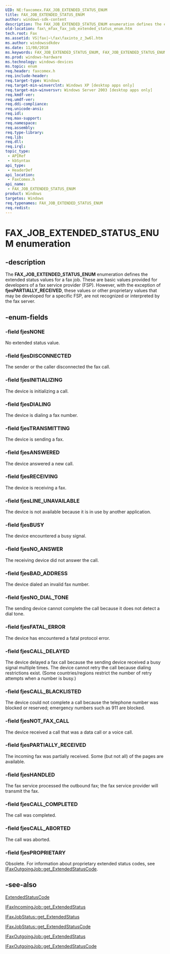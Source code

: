 ```yaml
---
UID: NE:faxcomex.FAX_JOB_EXTENDED_STATUS_ENUM
title: FAX_JOB_EXTENDED_STATUS_ENUM
author: windows-sdk-content
description: The FAX_JOB_EXTENDED_STATUS_ENUM enumeration defines the extended status values for a fax job.
old-location: fax\_mfax_fax_job_extended_status_enum.htm
tech.root: Fax
ms.assetid: VS|fax|~\fax\faxinto_z_3w6l.htm
ms.author: windowssdkdev
ms.date: 11/08/2018
ms.keywords: FAX_JOB_EXTENDED_STATUS_ENUM, FAX_JOB_EXTENDED_STATUS_ENUM enumeration [Fax Service], _mfax_fax_job_extended_status_enum, fax._mfax_fax_job_extended_status_enum, faxcomex/FAX_JOB_EXTENDED_STATUS_ENUM, faxcomex/fjesANSWERED, faxcomex/fjesBAD_ADDRESS, faxcomex/fjesBUSY, faxcomex/fjesCALL_ABORTED, faxcomex/fjesCALL_BLACKLISTED, faxcomex/fjesCALL_COMPLETED, faxcomex/fjesCALL_DELAYED, faxcomex/fjesDIALING, faxcomex/fjesDISCONNECTED, faxcomex/fjesFATAL_ERROR, faxcomex/fjesHANDLED, faxcomex/fjesINITIALIZING, faxcomex/fjesLINE_UNAVAILABLE, faxcomex/fjesNONE, faxcomex/fjesNOT_FAX_CALL, faxcomex/fjesNO_ANSWER, faxcomex/fjesNO_DIAL_TONE, faxcomex/fjesPARTIALLY_RECEIVED, faxcomex/fjesPROPRIETARY, faxcomex/fjesRECEIVING, faxcomex/fjesTRANSMITTING, fjesANSWERED, fjesBAD_ADDRESS, fjesBUSY, fjesCALL_ABORTED, fjesCALL_BLACKLISTED, fjesCALL_COMPLETED, fjesCALL_DELAYED, fjesDIALING, fjesDISCONNECTED, fjesFATAL_ERROR, fjesHANDLED, fjesINITIALIZING, fjesLINE_UNAVAILABLE, fjesNONE, fjesNOT_FAX_CALL, fjesNO_ANSWER, fjesNO_DIAL_TONE, fjesPARTIALLY_RECEIVED, fjesPROPRIETARY, fjesRECEIVING, fjesTRANSMITTING
ms.prod: windows-hardware
ms.technology: windows-devices
ms.topic: enum
req.header: faxcomex.h
req.include-header: 
req.target-type: Windows
req.target-min-winverclnt: Windows XP [desktop apps only]
req.target-min-winversvr: Windows Server 2003 [desktop apps only]
req.kmdf-ver: 
req.umdf-ver: 
req.ddi-compliance: 
req.unicode-ansi: 
req.idl: 
req.max-support: 
req.namespace: 
req.assembly: 
req.type-library: 
req.lib: 
req.dll: 
req.irql: 
topic_type:
 - APIRef
 - kbSyntax
api_type:
 - HeaderDef
api_location:
 - FaxComex.h
api_name:
 - FAX_JOB_EXTENDED_STATUS_ENUM
product: Windows
targetos: Windows
req.typenames: FAX_JOB_EXTENDED_STATUS_ENUM
req.redist: 
---
```


# FAX_JOB_EXTENDED_STATUS_ENUM enumeration


## -description


The <b>FAX_JOB_EXTENDED_STATUS_ENUM</b> enumeration defines the extended status values for a fax job. These are basic values provided for developers of a fax service provider (FSP). However, with the exception of <b><b>fjesPARTIALLY_RECEIVED</b></b>, these values or other proprietary values that may be developed for a specific FSP, are not recognized or interpreted by the fax server.


## -enum-fields




### -field fjesNONE

No extended status value.


### -field fjesDISCONNECTED

The sender or the caller disconnected the fax call.


### -field fjesINITIALIZING

The device is initializing a call.


### -field fjesDIALING

The device is dialing a fax number.


### -field fjesTRANSMITTING

The device is sending a fax.


### -field fjesANSWERED

The device answered a new call.


### -field fjesRECEIVING

The device is receiving a fax.


### -field fjesLINE_UNAVAILABLE

The device is not available because it is in use by another application.


### -field fjesBUSY

The device encountered a busy signal.


### -field fjesNO_ANSWER

The receiving device did not answer the call.


### -field fjesBAD_ADDRESS

The device dialed an invalid fax number.


### -field fjesNO_DIAL_TONE

The sending device cannot complete the call because it does not detect a dial tone.


### -field fjesFATAL_ERROR

The device has encountered a fatal protocol error.


### -field fjesCALL_DELAYED

The device delayed a fax call because the sending device received a busy signal multiple times. The device cannot retry the call because dialing restrictions exist. (Some countries/regions restrict the number of retry attempts when a number is busy.)


### -field fjesCALL_BLACKLISTED

The device could not complete a call because the telephone number was blocked or reserved; emergency numbers such as 911 are blocked. 


### -field fjesNOT_FAX_CALL

The device received a call that was a data call or a voice call.


### -field fjesPARTIALLY_RECEIVED

The incoming fax was partially received. Some (but not all) of the pages are available.


### -field fjesHANDLED

The fax service processed the outbound fax; the fax service provider will transmit the fax.


### -field fjesCALL_COMPLETED

The call was completed.


### -field fjesCALL_ABORTED

The call was aborted.


### -field fjesPROPRIETARY

Obsolete. For information about proprietary extended status codes, see <a href="https://msdn.microsoft.com/en-us/library/ms687986(v=VS.85).aspx">IFaxOutgoingJob::get_ExtendedStatusCode</a>.


## -see-also




<a href="https://msdn.microsoft.com/en-us/library/ms686029(v=VS.85).aspx">ExtendedStatusCode</a>



<a href="https://msdn.microsoft.com/en-us/library/ms687052(v=VS.85).aspx">IFaxIncomingJob::get_ExtendedStatus</a>



<a href="https://msdn.microsoft.com/en-us/library/ms685069(v=VS.85).aspx">IFaxJobStatus::get_ExtendedStatus</a>



<a href="https://msdn.microsoft.com/en-us/library/ms686476(v=VS.85).aspx">IFaxJobStatus::get_ExtendedStatusCode</a>



<a href="https://msdn.microsoft.com/en-us/library/ms688590(v=VS.85).aspx">IFaxOutgoingJob::get_ExtendedStatus</a>



<a href="https://msdn.microsoft.com/en-us/library/ms687986(v=VS.85).aspx">IFaxOutgoingJob::get_ExtendedStatusCode</a>
 

 

